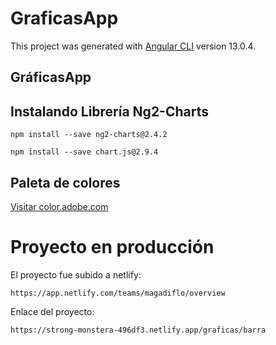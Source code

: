 # GraficasApp

This project was generated with [Angular CLI](https://github.com/angular/angular-cli) version 13.0.4.

## GráficasApp

## Instalando Librería Ng2-Charts
```
npm install --save ng2-charts@2.4.2
```
```
npm install --save chart.js@2.9.4
```

## Paleta de colores
[Visitar color.adobe.com](https://color.adobe.com/es/create/color-wheel)

# Proyecto en producción
El proyecto fue subido a netlify:

```
https://app.netlify.com/teams/magadiflo/overview
```

Enlace del proyecto:

```
https://strong-monstera-496df3.netlify.app/graficas/barra
```
